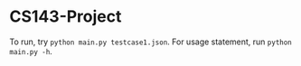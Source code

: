 # CS143-Project

To run, try `python main.py testcase1.json`. For usage statement, run `python main.py -h`.
